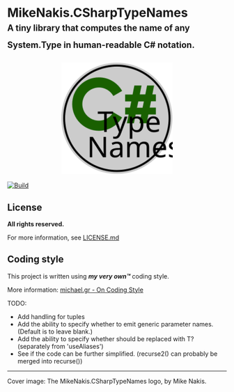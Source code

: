 # MikeNakis.CSharpTypeNames<br/><sub><sup>A tiny library that computes the name of any System.Type in human-readable C# notation.</sup></sub>

<p align="center">
  <img title="MikeNakis.CSharpTypeNames Logo" src="MikeNakis.CSharpTypeNames-Logo.svg" width="256" />
</p>

[![Build](https://github.com/mikenakis/MikeNakis.CSharpTypeNames/actions/workflows/github-workflow.yml/badge.svg)](https://github.com/mikenakis/MikeNakis.CSharpTypeNames/actions/workflows/github-workflow.yml)

## License

**All rights reserved.**

For more information, see [LICENSE.md](LICENSE.md)

## Coding style

This project is written using _**my very own™**_ coding style.

More information: [michael.gr - On Coding Style](https://blog.michael.gr/2018/04/on-coding-style.html)

TODO:

- Add handling for tuples
- Add the ability to specify whether to emit generic parameter names. (Default is to leave blank.)
- Add the ability to specify whether <see cref="Sys.Nullable{T}" /> should be replaced with <c>T?</c> (separately from 'useAliases')
- See if the code can be further simplified. (<c>recurse2()</c> can probably be merged into <c>recurse()</c>)<para/>

----------------------
Cover image: The MikeNakis.CSharpTypeNames logo, by Mike Nakis.
